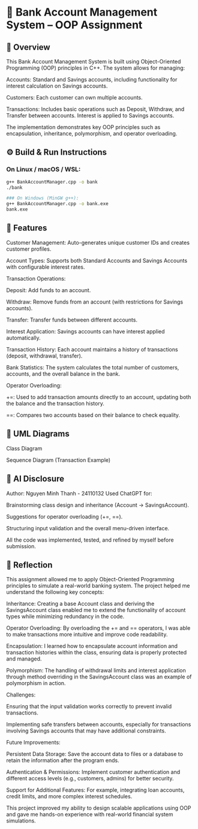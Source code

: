 # 🏦 Bank Account Management System – OOP Assignment
## 📌 Overview

This Bank Account Management System is built using Object-Oriented Programming (OOP) principles in C++. The system allows for managing:

Accounts: Standard and Savings accounts, including functionality for interest calculation on Savings accounts.

Customers: Each customer can own multiple accounts.

Transactions: Includes basic operations such as Deposit, Withdraw, and Transfer between accounts. Interest is applied to Savings accounts.

The implementation demonstrates key OOP principles such as encapsulation, inheritance, polymorphism, and operator overloading.

## ⚙️ Build & Run Instructions
### On Linux / macOS / WSL:
``` bash
g++ BankAccountManager.cpp -o bank
./bank
```
```bash
### On Windows (MinGW g++):
g++ BankAccountManager.cpp -o bank.exe
bank.exe
```
## 🧩 Features

Customer Management: Auto-generates unique customer IDs and creates customer profiles.

Account Types: Supports both Standard Accounts and Savings Accounts with configurable interest rates.

Transaction Operations:

Deposit: Add funds to an account.

Withdraw: Remove funds from an account (with restrictions for Savings accounts).

Transfer: Transfer funds between different accounts.

Interest Application: Savings accounts can have interest applied automatically.

Transaction History: Each account maintains a history of transactions (deposit, withdrawal, transfer).

Bank Statistics: The system calculates the total number of customers, accounts, and the overall balance in the bank.

Operator Overloading:

+=: Used to add transaction amounts directly to an account, updating both the balance and the transaction history.

==: Compares two accounts based on their balance to check equality.

## 📐 UML Diagrams
Class Diagram

Sequence Diagram (Transaction Example)

## 🤖 AI Disclosure

Author: Nguyen Minh Thanh - 24110132
Used ChatGPT for:

Brainstorming class design and inheritance (Account → SavingsAccount).

Suggestions for operator overloading (+=, ==).

Structuring input validation and the overall menu-driven interface.

All the code was implemented, tested, and refined by myself before submission.

## 📝 Reflection

This assignment allowed me to apply Object-Oriented Programming principles to simulate a real-world banking system. The project helped me understand the following key concepts:

Inheritance: Creating a base Account class and deriving the SavingsAccount class enabled me to extend the functionality of account types while minimizing redundancy in the code.

Operator Overloading: By overloading the += and == operators, I was able to make transactions more intuitive and improve code readability.

Encapsulation: I learned how to encapsulate account information and transaction histories within the class, ensuring data is properly protected and managed.

Polymorphism: The handling of withdrawal limits and interest application through method overriding in the SavingsAccount class was an example of polymorphism in action.

Challenges:

Ensuring that the input validation works correctly to prevent invalid transactions.

Implementing safe transfers between accounts, especially for transactions involving Savings accounts that may have additional constraints.

Future Improvements:

Persistent Data Storage: Save the account data to files or a database to retain the information after the program ends.

Authentication & Permissions: Implement customer authentication and different access levels (e.g., customers, admins) for better security.

Support for Additional Features: For example, integrating loan accounts, credit limits, and more complex interest schedules.

This project improved my ability to design scalable applications using OOP and gave me hands-on experience with real-world financial system simulations.


